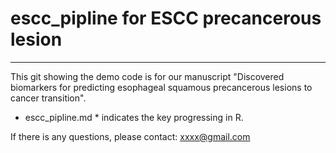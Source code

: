 # escc_pipline for ESCC precancerous lesion
-------

This git showing the demo code is for our manuscript "Discovered biomarkers for predicting esophageal squamous precancerous lesions to cancer transition".  

* escc_pipline.md * indicates the key progressing in R.  

If there is any questions, please contact: xxxx@gmail.com

